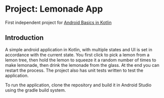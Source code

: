 Project: Lemonade App
==================================

First independent project for [Android Basics in Kotlin](https://developer.android.com/courses/android-basics-kotlin/course)

Introduction
------------
A simple android application in Kotlin, with multiple states and UI is set in accordance with the current state.
You first click to pick a lemon from a lemon tree, then hold the lemon to squeeze it a random number of times to make lemonade, then drink the lemonade from the glass. At the end you can restart the process. The project also has unit tests written to test the application.

To run the application, clone the repository and build it in Android Studio using the gradle build system.
